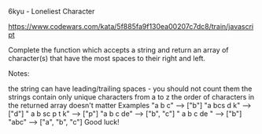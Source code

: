 6kyu - Loneliest Character

https://www.codewars.com/kata/5f885fa9f130ea00207c7dc8/train/javascript

Complete the function which accepts a string and return an array of character(s) that have the most spaces to their right and left.

Notes:

the string can have leading/trailing spaces - you should not count them
the strings contain only unique characters from a to z
the order of characters in the returned array doesn't matter
Examples
"a b  c"                        -->  ["b"]
"a bcs           d k"           -->  ["d"]
"    a b  sc     p     t   k"   -->  ["p"]
"a  b  c  de"                   -->  ["b", "c"]
"     a  b  c de        "       -->  ["b"]
"abc"                           -->  ["a", "b", "c"]
Good luck!